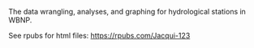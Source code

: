The data wrangling, analyses, and graphing for hydrological stations in WBNP. 


See rpubs for html files:
https://rpubs.com/Jacqui-123
